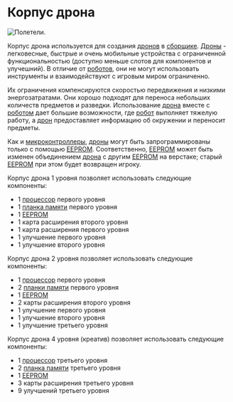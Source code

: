 # Корпус дрона

![Полетели.](oredict:opencomputers:droneCase1)

Корпус дрона используется для создания [дронов](drone.md) в [сборщике](../block/assembler.md). [Дроны](drone.md) - легковесные, быстрые и очень мобильные устройства с ограниченной функциональностью (доступно меньше слотов для компонентов и улучешний). В отличие от [роботов](../block/robot.md), они не могут использовать инструменты и взаимодействуют с игровым миром ограниченно.

Их ограничения компенсируются скоростью передвижения и низкими энергозатратами. Они хорошо подходят для переноса небольших количеств предметов и разведки. Использование [дрона](drone.md) вместе с [роботом](../block/robot.md) дает большие возможности, где [робот](../block/robot.md) выполняет тяжелую работу, а [дрон](drone.md) предоставляет информацию об окружении и переносит предметы.

Как и [микроконтроллеры](../block/microcontroller.md), [дроны](drone.md) могут быть запрограммированы только с помощью [EEPROM](eeprom.md). Соответственно, [EEPROM](eeprom.md) может быть изменен объединением [дрона](drone.md) с другим [EEPROM](eeprom.md) на верстаке; старый [EEPROM](eeprom.md) при этом будет возвращен игроку.

Корпус дрона 1 уровня позволяет использовать следующие компоненты:
- 1 [процессор](cpu1.md) первого уровня
- 1 [планка памяти](ram1.md) первого уровня
- 1 [EEPROM](eeprom.md)
- 1 карта расширения второго уровня
- 1 карта расширения первого уровня
- 1 улучшение первого уровня
- 1 улучшение второго уровня

Корпус дрона 2 уровня позволяет использовать следующие компоненты:
- 1 [процессор](cpu1.md) первого уровня
- 2 [планки памяти](ram1.md) первого уровня
- 1 [EEPROM](eeprom.md)
- 2 карты расширения второго уровня
- 1 улучшение первого уровня
- 1 улучшение второго уровня
- 1 улучшение третьего уровня

Корпус дрона 4 уровня (креатив) позволяет использовать следующие компоненты:
- 1 [процессор](cpu3.md) третьего уровня
- 2 [планка памяти](ram5.md) третьего уровня
- 1 [EEPROM](eeprom.md)
- 3 карты расширения третьего уровня
- 9 улучшений третьего уровня
